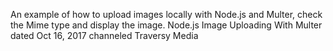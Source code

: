 An example of how to upload images locally with Node.js and Multer, check the Mime type and display the image.
Node.js Image Uploading With Multer dated Oct 16, 2017 channeled Traversy Media
